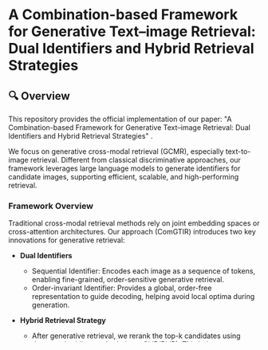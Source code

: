 # A Combination-based Framework for Generative Text–image Retrieval: Dual Identifiers and Hybrid Retrieval Strategies
## 🔍 Overview

This repository provides the official implementation of our paper:
"A Combination-based Framework for Generative Text–image Retrieval: Dual Identifiers and Hybrid Retrieval Strategies" .

We focus on generative cross-modal retrieval (GCMR), especially text-to-image retrieval. Different from classical discriminative approaches, our framework leverages large language models to generate identifiers for candidate images, supporting efficient, scalable, and high-performing retrieval.
###  Framework Overview
Traditional cross-modal retrieval methods rely on joint embedding spaces or cross-attention architectures.
Our approach (ComGTIR) introduces two key innovations for generative retrieval:

- **Dual Identifiers** 
  - Sequential Identifier: Encodes each image as a sequence of tokens, enabling fine-grained, order-sensitive generative retrieval.
  - Order-invariant Identifier: Provides a global, order-free representation to guide decoding, helping avoid local optima during generation.

- **Hybrid Retrieval Strategy**
    - After generative retrieval, we rerank the top-k candidates using dense embedding methods (e.g., CLIP/BLIP). This balances efficiency and effectiveness.
The framework is fully modular and reproducible. All main modules, training, and evaluation scripts are included.

# 📦 Requirements

The code is tested on Python 3.9.18, PyTorch 1.13.1 and CUDA 11.7. 

You can create a conda environment with the required dependencies using the provided `environment.yml` file.

```bash 
conda env create -f environment.yml
conda activate tir
```

## 🧾 Data

1. The dataset used in the paper is the [COCO 2014](http://cocodataset.org/#download) dataset and the [Flickr30k](https://www.kaggle.com/hsankesara/flickr-image-dataset) dataset. The raw images should be downloaded and placed in the `RQ-VAE/data` directory, along with captions. The captions files we used can be found [here](https://drive.google.com/drive/folders/1SNw5N9GZb7ABb2TPnmMYHuxdd_odgAQc?usp=sharing).

2. Run the following command to preprocess the data to generate the image features and text features:

```bash
cd RQ-VAE
bash scripts/prepare_emb.sh
```

3. You can also use the simple `tools/generate_pseudo_query.py` script to generate pseudo queries to augment the dataset. The pseudo queries we used can be found [here](https://drive.google.com/drive/folders/1SNw5N9GZb7ABb2TPnmMYHuxdd_odgAQc?usp=sharing).


## 📈 ComGTIR-D Pipeline

### 🔵 Tokenizer (RQ-VAE)

#### Step 1: Train the Tokenizer (RQ-VAE)

```bash
cd RQ-VAE
bash scripts/train_rqvae.sh
```

The trained model will be saved in the `RQ-VAE/output` directory.

#### Step 2: Discrete Image Representations

```bash
bash scripts/generate_codes.sh
```

This script encodes images into discrete token sequences, which will be used in downstream Retriever stages.


### 🟡 Retriever (LLM)

#### Step 3: Prepare Retriever Training Data

Use the previously generated voken codes to construct the training data for the retriever. Make sure you are in the project root directory.

```bash
# from project root
bash scripts/prepare_retriever_dataset.sh
```

#### Step 4: Train the Retriever (Multi-Stage)

This project implements a multi-stage training process to progressively enhance the retriever's performance.



🔹 **Stage 1: Sequential Identifier**

Train an autoregressive decoder on voken sequences.

```bash
# To speed up training, you can set the log_freq parameter to 100. 
# The best model will be saved in the file.
bash scripts/stage1_seqid.sh
# This script calls train_retriever_t5_seqid.py internally.
```
🔹 **Stage 2: Order-invariant Identifier**

Train a global relevance head with InfoNCE loss to learn set-based preferences.

```bash
# This script trains the model for set-based preference.
# Please ensure the script is configured correctly before running.
bash scripts/stage2_setid.sh
```

🔹 **Stage 3: Unified Joint Training（Train the ComGTIR-D）**

Combine set-based and sequential identifier training for guided decoding.

```bash
# Merge the model saved in the first stage with the model in the second stage.
bash scripts/stage3_unified_encdoer.sh

# To speed up training, you can set the log_freq parameter to 100. 
# The best model will be saved in the file.
# For Flickr30k
bash scripts/stage3_tir_flickr.sh

# For COCO
bash scripts/stage3_tir_coco.sh

# Note：For evaluation, recall metrics will be automatically recorded in the log file and wandb.
```



🔹 **Stage 4: Evaluate the ComGTIR-D（inference)**

After Stage 3 has saved its best checkpoint, simply run the evaluation script to  calculate Recall @ {1, 5, 10}
```bash
bash scripts/test_tir.sh
```

If you want to rerank the top-k candidates, using CLIP, you can run the following command:

```bash
bash scripts/test_tir_clip_rerank.sh
```

If you want to rerank the top-k candidates, using BLIP(itm), you can run the following command:

```bash
bash scripts/test_tir_blip_rerank.sh
```




### 📌 Note

- Please update all dataset paths in both training and evaluation scripts to match your local directory structure.You should tune them appropriately for your own dataset and task.
- The default hyperparameters (e.g., learning rate, batch size, number of epochs) are configured for reference datasets (such as Flickr30K or COCO).  
  
